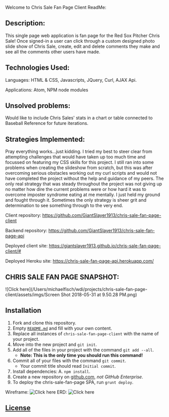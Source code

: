 Welcome to Chris Sale Fan Page Client ReadMe:

## Description:
This single page web application is fan page for the Red Sox Pitcher Chris Sale! Once signed-in a user can click through a custom designed photo slide show of Chris Sale, create, edit and delete comments they make and see all the comments other users have made.

## Technologies Used:
Languages: HTML & CSS, Javascripts, JQuery, Curl, AJAX Api.

Applications: Atom, NPM node modules

## Unsolved problems:
Would like to include Chris Sales' stats in a chart or table connected to Baseball Reference for future iterations.

## Strategies Implemented:
Pray everything works...just kidding. I tried my best to steer clear from attempting challenges that would have taken up too much time and focussed on featuring my CSS skills for this project. I still ran into some problems when creating the slideshow from scratch, but this was after overcoming serious obstacles working out my curl scripts and would not have completed the project without the help and guidance of my peers. The only real strategy that was steady throughout the project was not giving up no matter how dire the current problems were or how hard it was to overcome imposter syndrome eating at me mentally. I just held my ground and fought through it. Sometimes the only strategy is sheer grit and determination to see something through to the very end.


Client repository: https://github.com/GiantSlayer1913/chris-sale-fan-page-client

Backend repository: https://github.com/GiantSlayer1913/chris-sale-fan-page-api

Deployed client site: https://giantslayer1913.github.io/chris-sale-fan-page-client/#

Deployed Heroku site: https://chris-sale-fan-page-api.herokuapp.com/

## CHRIS SALE FAN PAGE SNAPSHOT:

![Click here](/Users/michaelfisch/wdi/projects/chris-sale-fan-page-client/assets/imgs/Screen Shot 2018-05-31 at 9.50.28 PM.png)

## Installation

1. Fork and clone this repository.
2. Empty [`README.md`](README.md) and fill with your own content.
3. Replace all instances of `chris-sale-fan-page-client` with the name of
    your project.
4. Move into the new project and `git init`.
5. Add all of the files in your project with the command `git add --all`.
      - **Note: This is the only time you should run this command!**
6. Commit all of your files with the command `git commit`.
      - Your commit title should read `Initial commit`.
7. Install dependencies:
  A. `npm install`.
8. Create a new repository on [github.com](https://github.com),
    _not GitHub Enterprise_.
9. To deploy the chris-sale-fan-page SPA, run `grunt deploy`.

Wireframe: ![Click here](/Users/michaelfisch/wdi/projects/chris-sale-fan-page-client/assets/imgs/Wireframe.jpg)
ERD: ![Click here](/Users/michaelfisch/wdi/projects/chris-sale-fan-page-client/assets/imgs/ERD.jpg)

## [License](LICENSE)
